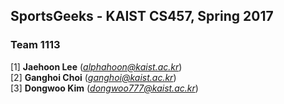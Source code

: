 ## SportsGeeks - KAIST CS457, Spring 2017

### Team 1113 
[1] **Jaehoon Lee** (*alphahoon@kaist.ac.kr*)  
[2] **Ganghoi Choi** (*ganghoi@kaist.ac.kr*)  
[3] **Dongwoo Kim** (*dongwoo777@kaist.ac.kr*)  
